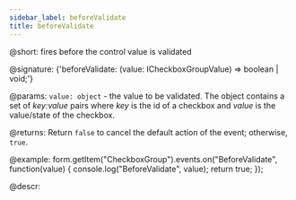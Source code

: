 ```yaml
---
sidebar_label: beforeValidate
title: beforeValidate
---          
```


@short: fires before the control value is validated

@signature: {'beforeValidate: (value: ICheckboxGroupValue) => boolean | void;'}
 
@params:
`value: object` - the value to be validated. The object contains a set of <i>key:value</i> pairs where <i>key</i> is the id of a checkbox and <i>value</i> is the value/state of the checkbox.

@returns:
Return `false` to cancel the default action of the event; otherwise, `true`.

@example:
form.getItem("CheckboxGroup").events.on("BeforeValidate", function(value) {
    console.log("BeforeValidate", value);
    return true;
});

@descr:
